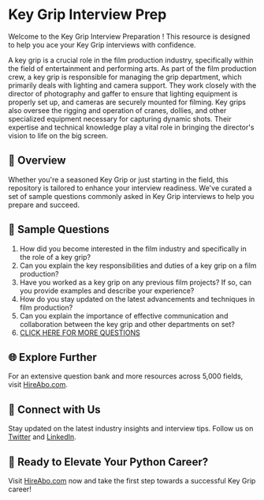 # Key Grip Interview Prep

Welcome to the Key Grip Interview Preparation ! This resource is designed to help you ace your Key Grip interviews with confidence.

A key grip is a crucial role in the film production industry, specifically within the field of entertainment and performing arts. As part of the film production crew, a key grip is responsible for managing the grip department, which primarily deals with lighting and camera support. They work closely with the director of photography and gaffer to ensure that lighting equipment is properly set up, and cameras are securely mounted for filming. Key grips also oversee the rigging and operation of cranes, dollies, and other specialized equipment necessary for capturing dynamic shots. Their expertise and technical knowledge play a vital role in bringing the director's vision to life on the big screen.

## 🚀 Overview

Whether you're a seasoned Key Grip or just starting in the field, this repository is tailored to enhance your interview readiness. We've curated a set of sample questions commonly asked in Key Grip interviews to help you prepare and succeed.

## 📝 Sample Questions

1. How did you become interested in the film industry and specifically in the role of a key grip?
2. Can you explain the key responsibilities and duties of a key grip on a film production?
3. Have you worked as a key grip on any previous film projects? If so, can you provide examples and describe your experience?
4. How do you stay updated on the latest advancements and techniques in film production?
5. Can you explain the importance of effective communication and collaboration between the key grip and other departments on set?
6. [CLICK HERE FOR MORE QUESTIONS](https://hireabo.com/job/16_2_23/Key%20Grip)

## 🌐 Explore Further

For an extensive question bank and more resources across 5,000 fields, visit [HireAbo.com](https://www.hireabo.com).

## 📱 Connect with Us

Stay updated on the latest industry insights and interview tips. Follow us on [Twitter](https://twitter.com/hireabo) and [LinkedIn](https://www.linkedin.com/in/hire-abo-3609972a8/).

## 🚀 Ready to Elevate Your Python Career?

Visit [HireAbo.com](https://www.hireabo.com) now and take the first step towards a successful Key Grip career!